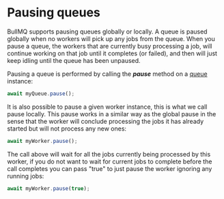 # Pausing queues

BullMQ supports pausing queues globally or locally. A queue is paused globally when no workers will pick up any jobs from the queue. When you pause a queue, the workers that are currently busy processing a job, will continue working on that job until it completes (or failed), and then will just keep idling until the queue has been unpaused.

Pausing a queue is performed by calling the _**pause**_ method on a [queue](https://api.docs.bullmq.io/classes/Queue.html) instance:

```typescript
await myQueue.pause();
```

It is also possible to pause a given worker instance, this is what we call pause locally. This pause works in a similar way as the global pause in the sense that the worker will conclude processing the jobs it has already started but will not process any new ones:

```typescript
await myWorker.pause();
```

The call above will wait for all the jobs currently being processed by this worker, if you do not want to wait for current jobs to complete before the call completes you can pass "true" to just pause the worker ignoring any running jobs:

```typescript
await myWorker.pause(true);
```
